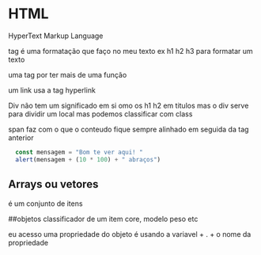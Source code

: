 # HTML

HyperText Markup Language

tag 
é uma formatação que faço no meu texto
ex h1 h2 h3 para formatar um texto

uma tag por ter mais de uma função

um link usa a tag <a> hyperlink </a>

Div não tem um significado em si  omo os h1 h2 em titulos mas o div serve para dividir um local
mas podemos classificar com class

span faz com o que o conteudo fique sempre alinhado em seguida da tag anterior

```js
  const mensagem = "Bom te ver aqui! "
  alert(mensagem + (10 * 100) + " abraços")

```

## Arrays ou vetores
é um conjunto de itens 

##objetos
classificador de um item 
core, modelo peso etc

eu acesso uma propriedade do objeto é usando a variavel + . + o nome da propriedade